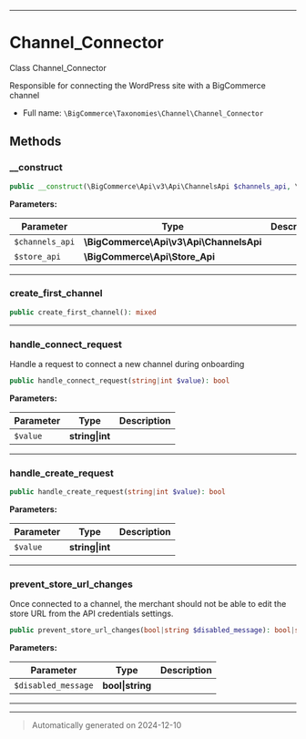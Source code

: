 ***

# Channel_Connector

Class Channel_Connector

Responsible for connecting the WordPress site with
a BigCommerce channel

* Full name: `\BigCommerce\Taxonomies\Channel\Channel_Connector`




## Methods


### __construct



```php
public __construct(\BigCommerce\Api\v3\Api\ChannelsApi $channels_api, \BigCommerce\Api\Store_Api $store_api): mixed
```








**Parameters:**

| Parameter | Type | Description |
|-----------|------|-------------|
| `$channels_api` | **\BigCommerce\Api\v3\Api\ChannelsApi** |  |
| `$store_api` | **\BigCommerce\Api\Store_Api** |  |





***

### create_first_channel



```php
public create_first_channel(): mixed
```












***

### handle_connect_request

Handle a request to connect a new channel during onboarding

```php
public handle_connect_request(string|int $value): bool
```








**Parameters:**

| Parameter | Type | Description |
|-----------|------|-------------|
| `$value` | **string&#124;int** |  |





***

### handle_create_request



```php
public handle_create_request(string|int $value): bool
```








**Parameters:**

| Parameter | Type | Description |
|-----------|------|-------------|
| `$value` | **string&#124;int** |  |





***

### prevent_store_url_changes

Once connected to a channel, the merchant should not be able to edit the store
URL from the API credentials settings.

```php
public prevent_store_url_changes(bool|string $disabled_message): bool|string
```








**Parameters:**

| Parameter | Type | Description |
|-----------|------|-------------|
| `$disabled_message` | **bool&#124;string** |  |





***


***
> Automatically generated on 2024-12-10
